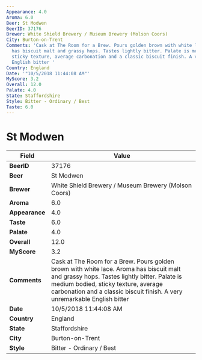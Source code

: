 ```yaml
---
Appearance: 4.0
Aroma: 6.0
Beer: St Modwen
BeerID: 37176
Brewer: White Shield Brewery / Museum Brewery (Molson Coors)
City: Burton-on-Trent
Comments: 'Cask at The Room for a Brew. Pours golden brown with white lace. Aroma
  has biscuit malt and grassy hops. Tastes lightly bitter. Palate is medium bodied,
  sticky texture, average carbonation and a classic biscuit finish. A very unremarkable
  English bitter '
Country: England
Date: '"10/5/2018 11:44:08 AM"'
MyScore: 3.2
Overall: 12.0
Palate: 4.0
State: Staffordshire
Style: Bitter - Ordinary / Best
Taste: 6.0
---
```


# St Modwen

| Field         | Value |
|---------------|-------|
| **BeerID** | 37176 |
| **Beer** | St Modwen |
| **Brewer** | White Shield Brewery / Museum Brewery (Molson Coors) |
| **Aroma** | 6.0 |
| **Appearance** | 4.0 |
| **Taste** | 6.0 |
| **Palate** | 4.0 |
| **Overall** | 12.0 |
| **MyScore** | 3.2 |
| **Comments** | Cask at The Room for a Brew. Pours golden brown with white lace. Aroma has biscuit malt and grassy hops. Tastes lightly bitter. Palate is medium bodied, sticky texture, average carbonation and a classic biscuit finish. A very unremarkable English bitter  |
| **Date** | 10/5/2018 11:44:08 AM |
| **Country** | England |
| **State** | Staffordshire |
| **City** | Burton-on-Trent |
| **Style** | Bitter - Ordinary / Best |
